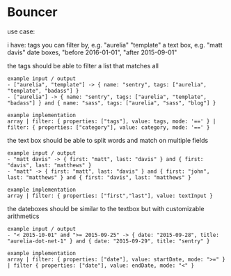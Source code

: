 # Bouncer

use case: 

i have:
	tags you can filter by, e.g. "aurelia" "template"
	a text box, e.g. "matt davis"
	date boxes, "before 2016-01-01", "after 2015-09-01"

the tags should be able to filter a list that matches all

	example input / output
	- ["aurelia", "template"] -> { name: "sentry", tags: ["aurelia", "template", "badass"] }
	- ["aurelia"] -> { name: "sentry", tags: ["aurelia", "template", "badass"] } and { name: "sass", tags: ["aurelia", "sass", "blog"] }

	example implementation
	array | filter: { properties: ["tags"], value: tags, mode: '==' } | filter: { properties: ["category"], value: category, mode: '==' }

the text box should be able to split words and match on multiple fields
	
	example input / output
	- "matt davis" -> { first: "matt", last: "davis" } and { first: "davis", last: "matthews" }
	- "matt" -> { first: "matt", last: "davis" } and { first: "john", last: "matthews" } and { first: "davis", last: "matthews" }

	example implementation
	array | filter: { properties: ["first","last"], value: textInput }

the dateboxes should be similar to the textbox but with customizable arithmetics
	
	example input / output 
	- "< 2015-10-01" and ">= 2015-09-25" -> { date: "2015-09-28", title: "aurelia-dot-net-1" } and { date: "2015-09-29", title: "sentry" }

	example implementation
	array | filter: { properties: ["date"], value: startDate, mode: ">=" } | filter { properties: ["date"], value: endDate, mode: "<" }